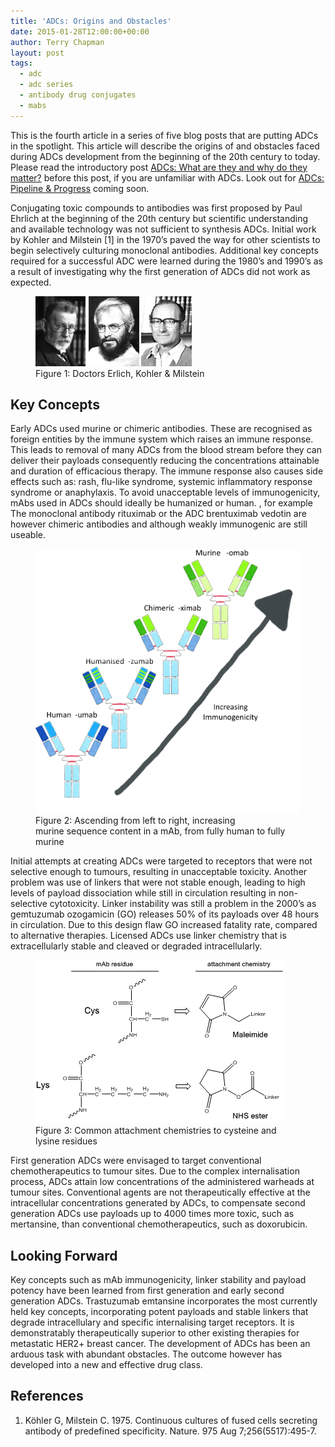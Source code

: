 ```yaml
---
title: 'ADCs: Origins and Obstacles'
date: 2015-01-28T12:00:00+00:00
author: Terry Chapman
layout: post
tags:
  - adc
  - adc series
  - antibody drug conjugates
  - mabs
---
```


This is the fourth article in a series of five blog posts that are putting ADCs in the spotlight. This article will describe the origins of and obstacles faced during ADCs development from the beginning of the 20th century to today. Please read the introductory post [ADCs: What are they and why do they matter?](/2015/01/20/adcs-what-are-they-and-why-do-they-matter/) before this post, if you are unfamiliar with ADCs. Look out for [ADCs: Pipeline & Progress](/2015/02/03/adcs-pipeline-and-progress/) coming soon.

Conjugating toxic compounds to antibodies was first proposed by Paul Ehrlich at the beginning of the 20th century but scientific understanding and available technology was not sufficient to synthesis ADCs. Initial work by Kohler and Milstein [1] in the 1970’s paved the way for other scientists to begin selectively culturing monoclonal antibodies. Additional key concepts required for a successful ADC were learned during the 1980’s and 1990’s as a result of investigating why the first generation of ADCs did not work as expected.

<figure>
    <img src="/images/Ehrlich-Kohler-and-Milstein.png" alt="Ehrlich, Kohler and Milstein">
    <figcaption>Figure 1: Doctors Erlich, Kohler & Milstein</figcaption>
</figure>

## Key Concepts

Early ADCs used murine or chimeric antibodies. These are recognised as foreign entities by the immune system which raises an immune response. This leads to removal of many ADCs from the blood stream before they can deliver their payloads consequently reducing the concentrations attainable and duration of efficacious therapy. The immune response also causes side effects such as: rash, flu-like syndrome, systemic inflammatory response syndrome or anaphylaxis. To avoid unacceptable levels of immunogenicity, mAbs used in ADCs should ideally be humanized or human. , for example The monoclonal antibody rituximab or the ADC brentuximab vedotin are however chimeric antibodies and although weakly immunogenic are still useable.

<figure>
    <img src="/images/Murin-to-Human-Mab-Comparisons-Annotated-2.jpg">
    <figcaption>Figure 2: Ascending from left to right, increasing murine sequence content in a mAb, from fully human to fully murine</figcaption>
</figure>

Initial attempts at creating ADCs were targeted to receptors that were not selective enough to tumours, resulting in unacceptable toxicity. Another problem was use of linkers that were not stable enough, leading to high levels of payload dissociation while still in circulation resulting in non-selective cytotoxicity. Linker instability was still a problem in the 2000’s as gemtuzumab ozogamicin (GO) releases 50% of its payloads over 48 hours in circulation. Due to this design flaw GO increased fatality rate, compared to alternative therapies. Licensed ADCs use linker chemistry that is extracellularly stable and cleaved or degraded intracellularly.

<figure>
    <img src="/images/Attachment-Chemistry.png">
    <figcaption>Figure 3: Common attachment chemistries to cysteine and lysine residues</figcaption>
</figure>

First generation ADCs were envisaged to target conventional chemotherapeutics to tumour sites. Due to the complex internalisation process, ADCs attain low concentrations of the administered warheads at tumour sites. Conventional agents are not therapeutically effective at the intracellular concentrations generated by ADCs, to compensate second generation ADCs use payloads up to 4000 times more toxic, such as mertansine, than conventional chemotherapeutics, such as doxorubicin.

## Looking Forward

Key concepts such as mAb immunogenicity, linker stability and payload potency have been learned from first generation and early second generation ADCs. Trastuzumab emtansine incorporates the most currently held key concepts, incorporating potent payloads and stable linkers that degrade intracellulary and specific internalising target receptors. It is demonstratably therapeutically superior to other existing therapies for metastatic HER2+ breast cancer. The development of ADCs has been an arduous task with abundant obstacles. The outcome however has developed into a new and effective drug class.

## References

1. Köhler G, Milstein C. 1975. Continuous cultures of fused cells secreting antibody of predefined specificity. Nature. 975 Aug 7;256(5517):495-7.